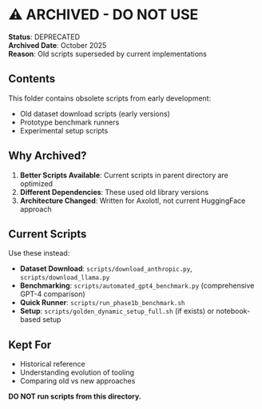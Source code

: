 # ⚠️ ARCHIVED - DO NOT USE

**Status**: DEPRECATED  
**Archived Date**: October 2025  
**Reason**: Old scripts superseded by current implementations

## Contents

This folder contains obsolete scripts from early development:

- Old dataset download scripts (early versions)
- Prototype benchmark runners
- Experimental setup scripts

## Why Archived?

1. **Better Scripts Available**: Current scripts in parent directory are optimized
2. **Different Dependencies**: These used old library versions
3. **Architecture Changed**: Written for Axolotl, not current HuggingFace approach

## Current Scripts

Use these instead:
- **Dataset Download**: `scripts/download_anthropic.py`, `scripts/download_llama.py`
- **Benchmarking**: `scripts/automated_gpt4_benchmark.py` (comprehensive GPT-4 comparison)
- **Quick Runner**: `scripts/run_phase1b_benchmark.sh`
- **Setup**: `scripts/golden_dynamic_setup_full.sh` (if exists) or notebook-based setup

## Kept For

- Historical reference
- Understanding evolution of tooling
- Comparing old vs new approaches

**DO NOT run scripts from this directory.**
